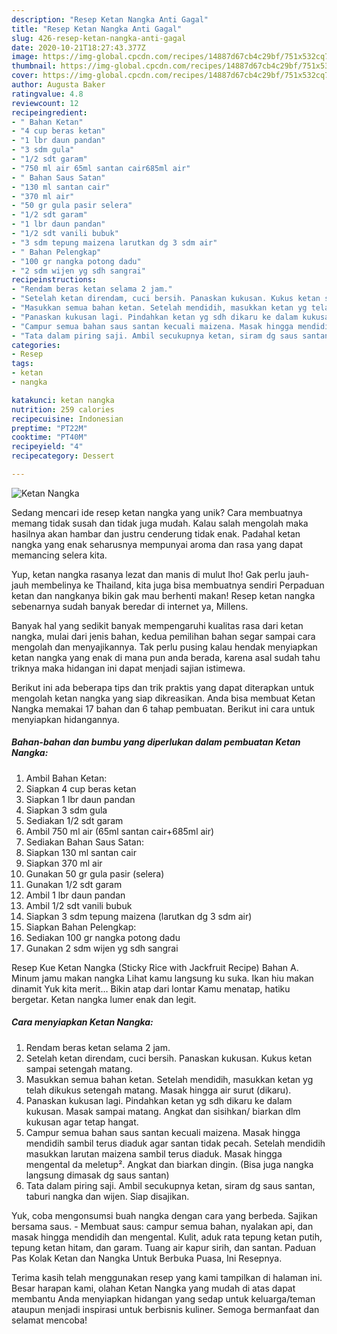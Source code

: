 ```yaml
---
description: "Resep Ketan Nangka Anti Gagal"
title: "Resep Ketan Nangka Anti Gagal"
slug: 426-resep-ketan-nangka-anti-gagal
date: 2020-10-21T18:27:43.377Z
image: https://img-global.cpcdn.com/recipes/14887d67cb4c29bf/751x532cq70/ketan-nangka-foto-resep-utama.jpg
thumbnail: https://img-global.cpcdn.com/recipes/14887d67cb4c29bf/751x532cq70/ketan-nangka-foto-resep-utama.jpg
cover: https://img-global.cpcdn.com/recipes/14887d67cb4c29bf/751x532cq70/ketan-nangka-foto-resep-utama.jpg
author: Augusta Baker
ratingvalue: 4.8
reviewcount: 12
recipeingredient:
- " Bahan Ketan"
- "4 cup beras ketan"
- "1 lbr daun pandan"
- "3 sdm gula"
- "1/2 sdt garam"
- "750 ml air 65ml santan cair685ml air"
- " Bahan Saus Satan"
- "130 ml santan cair"
- "370 ml air"
- "50 gr gula pasir selera"
- "1/2 sdt garam"
- "1 lbr daun pandan"
- "1/2 sdt vanili bubuk"
- "3 sdm tepung maizena larutkan dg 3 sdm air"
- " Bahan Pelengkap"
- "100 gr nangka potong dadu"
- "2 sdm wijen yg sdh sangrai"
recipeinstructions:
- "Rendam beras ketan selama 2 jam."
- "Setelah ketan direndam, cuci bersih. Panaskan kukusan. Kukus ketan sampai setengah matang."
- "Masukkan semua bahan ketan. Setelah mendidih, masukkan ketan yg telah dikukus setengah matang. Masak hingga air surut (dikaru)."
- "Panaskan kukusan lagi. Pindahkan ketan yg sdh dikaru ke dalam kukusan. Masak sampai matang. Angkat dan sisihkan/ biarkan dlm kukusan agar tetap hangat."
- "Campur semua bahan saus santan kecuali maizena. Masak hingga mendidih sambil terus diaduk agar santan tidak pecah. Setelah mendidih masukkan larutan maizena sambil terus diaduk. Masak hingga mengental da meletup². Angkat dan biarkan dingin. (Bisa juga nangka langsung dimasak dg saus santan)"
- "Tata dalam piring saji. Ambil secukupnya ketan, siram dg saus santan, taburi nangka dan wijen. Siap disajikan."
categories:
- Resep
tags:
- ketan
- nangka

katakunci: ketan nangka 
nutrition: 259 calories
recipecuisine: Indonesian
preptime: "PT22M"
cooktime: "PT40M"
recipeyield: "4"
recipecategory: Dessert

---
```



![Ketan Nangka](https://img-global.cpcdn.com/recipes/14887d67cb4c29bf/751x532cq70/ketan-nangka-foto-resep-utama.jpg)

Sedang mencari ide resep ketan nangka yang unik? Cara membuatnya memang tidak susah dan tidak juga mudah. Kalau salah mengolah maka hasilnya akan hambar dan justru cenderung tidak enak. Padahal ketan nangka yang enak seharusnya mempunyai aroma dan rasa yang dapat memancing selera kita.

Yup, ketan nangka rasanya lezat dan manis di mulut lho! Gak perlu jauh-jauh membelinya ke Thailand, kita juga bisa membuatnya sendiri Perpaduan ketan dan nangkanya bikin gak mau berhenti makan! Resep ketan nangka sebenarnya sudah banyak beredar di internet ya, Millens.

Banyak hal yang sedikit banyak mempengaruhi kualitas rasa dari ketan nangka, mulai dari jenis bahan, kedua pemilihan bahan segar sampai cara mengolah dan menyajikannya. Tak perlu pusing kalau hendak menyiapkan ketan nangka yang enak di mana pun anda berada, karena asal sudah tahu triknya maka hidangan ini dapat menjadi sajian istimewa.


Berikut ini ada beberapa tips dan trik praktis yang dapat diterapkan untuk mengolah ketan nangka yang siap dikreasikan. Anda bisa membuat Ketan Nangka memakai 17 bahan dan 6 tahap pembuatan. Berikut ini cara untuk menyiapkan hidangannya.

<!--inarticleads1-->

##### Bahan-bahan dan bumbu yang diperlukan dalam pembuatan Ketan Nangka:

1. Ambil  Bahan Ketan:
1. Siapkan 4 cup beras ketan
1. Siapkan 1 lbr daun pandan
1. Siapkan 3 sdm gula
1. Sediakan 1/2 sdt garam
1. Ambil 750 ml air (65ml santan cair+685ml air)
1. Sediakan  Bahan Saus Satan:
1. Siapkan 130 ml santan cair
1. Siapkan 370 ml air
1. Gunakan 50 gr gula pasir (selera)
1. Gunakan 1/2 sdt garam
1. Ambil 1 lbr daun pandan
1. Ambil 1/2 sdt vanili bubuk
1. Siapkan 3 sdm tepung maizena (larutkan dg 3 sdm air)
1. Siapkan  Bahan Pelengkap:
1. Sediakan 100 gr nangka potong dadu
1. Gunakan 2 sdm wijen yg sdh sangrai


Resep Kue Ketan Nangka (Sticky Rice with Jackfruit Recipe) Bahan A. Minum jamu makan nangka Lihat kamu langsung ku suka. Ikan hiu makan dinamit Yuk kita merit… Bikin atap dari lontar Kamu menatap, hatiku bergetar. Ketan nangka lumer enak dan legit. 

<!--inarticleads2-->

##### Cara menyiapkan Ketan Nangka:

1. Rendam beras ketan selama 2 jam.
1. Setelah ketan direndam, cuci bersih. Panaskan kukusan. Kukus ketan sampai setengah matang.
1. Masukkan semua bahan ketan. Setelah mendidih, masukkan ketan yg telah dikukus setengah matang. Masak hingga air surut (dikaru).
1. Panaskan kukusan lagi. Pindahkan ketan yg sdh dikaru ke dalam kukusan. Masak sampai matang. Angkat dan sisihkan/ biarkan dlm kukusan agar tetap hangat.
1. Campur semua bahan saus santan kecuali maizena. Masak hingga mendidih sambil terus diaduk agar santan tidak pecah. Setelah mendidih masukkan larutan maizena sambil terus diaduk. Masak hingga mengental da meletup². Angkat dan biarkan dingin. (Bisa juga nangka langsung dimasak dg saus santan)
1. Tata dalam piring saji. Ambil secukupnya ketan, siram dg saus santan, taburi nangka dan wijen. Siap disajikan.


Yuk, coba mengonsumsi buah nangka dengan cara yang berbeda. Sajikan bersama saus. - Membuat saus: campur semua bahan, nyalakan api, dan masak hingga mendidih dan mengental. Kulit, aduk rata tepung ketan putih, tepung ketan hitam, dan garam. Tuang air kapur sirih, dan santan. Paduan Pas Kolak Ketan dan Nangka Untuk Berbuka Puasa, Ini Resepnya. 

Terima kasih telah menggunakan resep yang kami tampilkan di halaman ini. Besar harapan kami, olahan Ketan Nangka yang mudah di atas dapat membantu Anda menyiapkan hidangan yang sedap untuk keluarga/teman ataupun menjadi inspirasi untuk berbisnis kuliner. Semoga bermanfaat dan selamat mencoba!
